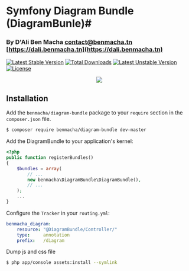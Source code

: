 # Symfony Diagram Bundle (DiagramBunle)#
### By D'Ali Ben Macha <contact@benmacha.tn> [https://dali.benmacha.tn](https://dali.benmacha.tn) ###


[![Latest Stable Version](https://poser.pugx.org/benmacha/diagram-bundle/version)](https://packagist.org/packages/benmacha/diagram-bundle) [![Total Downloads](https://poser.pugx.org/benmacha/diagram-bundle/downloads)](https://packagist.org/packages/benmacha/mousetracker) [![Latest Unstable Version](https://poser.pugx.org/benmacha/diagram-bundle/v/unstable)](//packagist.org/packages/benmacha/diagram-bundle) [![License](https://poser.pugx.org/benmacha/diagram-bundle/license)](https://packagist.org/packages/benmacha/diagram-bundle) 


<p align="center"><a href="https://dali.benmacha.tn" target="_blank">
    <img src="https://server.benmacha.tn/uploads/DiagramBundle.png">
</a></p>

## Installation ##

Add the `benmacha/diagram-bundle` package to your `require` section in the `composer.json` file.

``` bash
$ composer require benmacha/diagram-bundle dev-master
```


Add the DiagramBundle to your application's kernel:

``` php
<?php
public function registerBundles()
{
    $bundles = array(
        // ...
        new benmacha\DiagramBundle\DiagramBundle(),
        // ...
    );
    ...
}
```

Configure the `Tracker` in your `routing.yml`:

``` yaml
benmacha_diagram:
    resource: "@DiagramBundle/Controller/"
    type:     annotation
    prefix:   /diagram
```

Dump js and css file

``` bash
$ php app/console assets:install --symlink
```
